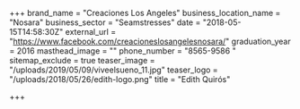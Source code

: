 +++
brand_name = "Creaciones Los Angeles"
business_location_name = "Nosara"
business_sector = "Seamstresses"
date = "2018-05-15T14:58:30Z"
external_url = "https://www.facebook.com/creacioneslosangelesnosara/"
graduation_year = 2016
masthead_image = ""
phone_number = "8565-9586 "
sitemap_exclude = true
teaser_image = "/uploads/2019/05/09/viveelsueno_11.jpg"
teaser_logo = "/uploads/2018/05/26/edith-logo.png"
title = "Edith Quirós"

+++
